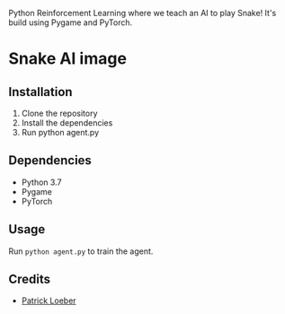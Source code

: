  Python Reinforcement Learning where we teach an AI to play Snake! It's build using Pygame and PyTorch.

 # Snake AI image


## Installation
1. Clone the repository
2. Install the dependencies
3. Run python agent.py

## Dependencies
- Python 3.7
- Pygame
- PyTorch

## Usage
Run `python agent.py` to train the agent.

## Credits
- [Patrick Loeber](https://www.youtube.com/playlist?list=PLqnslRFeH2UrDh7vUmJ60YrmWd64mTTKV)
